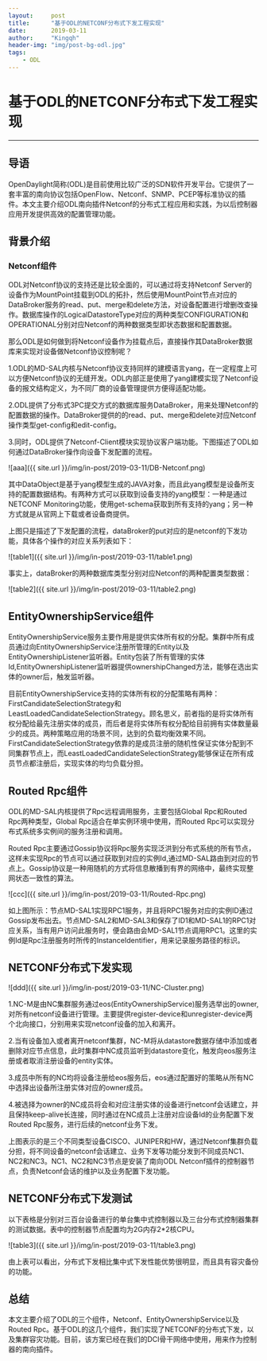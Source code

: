 ```yaml
---
layout:     post
title:      "基于ODL的NETCONF分布式下发工程实现"
date:       2019-03-11
author:     "Kingqh"
header-img: "img/post-bg-odl.jpg"
tags:
    - ODL
---
```


# 基于ODL的NETCONF分布式下发工程实现 #
---

## 导语 ##

OpenDaylight简称(ODL)是目前使用比较广泛的SDN软件开发平台。它提供了一套丰富的南向协议包括OpenFlow、Netconf、SNMP、PCEP等标准协议的插件。本文主要介绍ODL南向插件Netconf的分布式工程应用和实践，为以后控制器应用开发提供高效的配置管理功能。

## 背景介绍 ##

### Netconf组件 ###

ODL对Netconf协议的支持还是比较全面的，可以通过将支持Netconf Server的设备作为MountPoint挂载到ODL的拓扑，然后使用MountPoint节点对应的DataBroker服务的read、put、merge和delete方法，对设备配置进行增删改查操作。数据库操作的LogicalDatastoreType对应的两种类型CONFIGURATION和OPERATIONAL分别对应Netconf的两种数据类型即状态数据和配置数据。

那么ODL是如何做到将Netconf设备作为挂载点后，直接操作其DataBroker数据库来实现对设备做Netconf协议控制呢？

1.ODL的MD-SAL内核与Netconf协议支持同样的建模语言yang，在一定程度上可以方便Netconf协议的无缝开发。ODL内部正是使用了yang建模实现了Netconf设备的报文结构定义，为不同厂商的设备管理提供方便得适配功能。

2.ODL提供了分布式3PC提交方式的数据库服务DataBroker，用来处理Netconf的配置数据的操作。DataBroker提供的的read、put、merge和delete对应Netconf操作类型get-config和edit-config。

3.同时，ODL提供了Netconf-Client模块实现协议客户端功能。下图描述了ODL如何通过DataBroker操作向设备下发配置的流程。

![aaa]({{ site.url }}/img/in-post/2019-03-11/DB-Netconf.png)

其中DataObject是基于yang模型生成的JAVA对象，而且此yang模型是设备所支持的配置数据结构。有两种方式可以获取到设备支持的yang模型：一种是通过NETCONF Monitoring功能，使用get-schema获取到所有支持的yang；另一种方式就是从官网上下载或者设备商提供。

上图只是描述了下发配置的流程，dataBroker的put对应的是netconf的下发功能，具体各个操作的对应关系列表如下：

![table1]({{ site.url }}/img/in-post/2019-03-11/table1.png)

事实上，dataBroker的两种数据库类型分别对应Netconf的两种配置类型数据：

![table2]({{ site.url }}/img/in-post/2019-03-11/table2.png)

## EntityOwnershipService组件 ##

EntityOwnershipService服务主要作用是提供实体所有权的分配。集群中所有成员通过向EntityOwnershipService注册所管理的Entity以及EntityOwnershipListener监听器。Entity包装了所有管理的实体Id,EntityOwnershipListener监听器提供ownershipChanged方法，能够在选出实体的owner后，触发监听器。

目前EntityOwnershipService支持的实体所有权的分配策略有两种：FirstCandidateSelectionStrategy和LeastLoadedCandidateSelectionStrategy。顾名思义，前者指的是将实体所有权分配给最先注册实体的成员，而后者是将实体所有权分配给目前拥有实体数量最少的成员。两种策略应用的场景不同，达到的负载均衡效果不同。FirstCandidateSelectionStrategy依靠的是成员注册的随机性保证实体分配到不同集群节点上，而LeastLoadedCandidateSelectionStrategy能够保证在所有成员节点都注册后，实现实体的均匀负载分担。


## Routed Rpc组件 ##

ODL的MD-SAL内核提供了Rpc远程调用服务，主要包括Global Rpc和Routed Rpc两种类型，Global Rpc适合在单实例环境中使用，而Routed Rpc可以实现分布式系统多实例间的服务注册和调用。

Routed Rpc主要通过Gossip协议将Rpc服务实现泛洪到分布式系统的所有节点，这样未实现Rpc的节点可以通过获取到对应的实例Id,通过MD-SAL路由到对应的节点上。Gossip协议是一种用随机的方式将信息散播到有界的网络中，最终实现整网状态一致性的算法。


![ccc]({{ site.url }}/img/in-post/2019-03-11/Routed-Rpc.png)

如上图所示：节点MD-SAL1实现RPC1服务，并且将RPC1服务对应的实例ID通过Gossip发布出去。节点MD-SAL2和MD-SAL3和保存了ID1和MD-SAL1的RPC1对应关系，当有用户访问此服务时，便会路由会MD-SAL1节点调用RPC1。这里的实例Id是Rpc注册服务时所传的InstanceIdentifier，用来记录服务路径的标识。


## NETCONF分布式下发实现 ##

![ddd]({{ site.url }}/img/in-post/2019-03-11/NC-Cluster.png)

1.NC-M是由NC集群服务通过eos(EntityOwnershipService)服务选举出的owner,对所有netconf设备进行管理。主要提供register-device和unregister-device两个北向接口，分别用来实现netconf设备的加入和离开。

2.当有设备加入或者离开netconf集群，NC-M将从datastore数据存储中添加或者删除对应节点信息，此时集群中NC成员监听到datastore变化，触发向eos服务注册或者取消注册设备的entity实体。

3.成员中所有的NC均将设备注册给eos服务后，eos通过配置好的策略从所有NC中选择出设备所注册实体对应的owner成员。

4.被选择为owner的NC成员将会和对应注册实体的设备进行netconf会话建立，并且保持keep-alive长连接，同时通过在NC成员上注册对应设备Id的业务配置下发Routed Rpc服务，进行后续的netconf业务下发。

上图表示的是三个不同类型设备CISCO、JUNIPER和HW，通过Netconf集群负载分担，将不同设备的netconf会话建立、业务下发等功能分发到不同成员NC1、NC2和NC3。NC1、NC2和NC3节点是安装了南向ODL Netconf插件的控制器节点，负责Netconf会话的维护以及业务配置下发功能。

## NETCONF分布式下发测试 ##

以下表格是分别对三百台设备进行的单台集中式控制器以及三台分布式控制器集群的测试数据。表中的控制器节点配置均为2G内存2*2核CPU。

![table3]({{ site.url }}/img/in-post/2019-03-11/table3.png)

由上表可以看出，分布式下发相比集中式下发性能优势很明显，而且具有容灾备份的功能。

## 总结 ##

本文主要介绍了ODL的三个组件，Netconf、EntityOwnershipService以及Routed Rpc。基于ODL的这几个组件，我们实现了NETCONF的分布式下发，以及集群容灾功能。目前，该方案已经在我们的DCI骨干网络中使用，用来作为控制器的南向插件。
